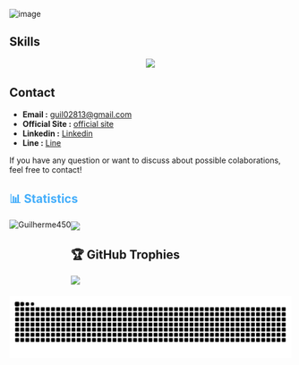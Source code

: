 ![image](https://user-images.githubusercontent.com/74038190/225813708-98b745f2-7d22-48cf-9150-083f1b00d6c9.gif)
<!--
![image](https://user-images.githubusercontent.com/74038190/225813708-98b745f2-7d22-48cf-9150-083f1b00d6c9.gif)
-->
## Skills
<p align="center">
  <a href="https://skillicons.dev">
    <img src="https://skillicons.dev/icons?i=dart,java,py,cs,c,git,dotnet,github,r,julia,go,anaconda,arduino" />
  </a>
</p>

## Contact
- **Email :** [guil02813@gmail.com](mailto:guil02813@gmail.com)
- **Official Site :** [official site](https://guilherme450.github.io/)
- **Linkedin :** [Linkedin](https://www.linkedin.com/in/guilherme-lima-34857a302/)
- **Line :** [Line](https://line.me/ti/p/mARD4qBN5T)

If you have any question or want to discuss about possible colaborations, feel free to contact!

<h2 style="color: #44AEFB">📊 Statistics</h2>
<!-- ![stats_banner](https://user-images.githubusercontent.com/78341798/194534778-d662496c-ae00-4e8d-ae9b-b90912054e7f.gif) -->

<!-- Begin Stats Cards -->
<!-- Resources:  -->
<!-- Github & Languages Stats: https://github.com/anuraghazra/github-readme-stats --> 
<!-- Streak Stats: https://github.com/denvercoder1/github-readme-streak-stats -->
<!-- Change the value after ?username= to your GitHub username. -->

<p><img align="left" height="137em" loading="lazy" src="https://github-readme-stats.vercel.app/api?username=Guilherme450&hide=stars&count_private=true&show_icons=true&theme=codeSTACKr&border_radius=20" alt="Guilherme450" /></p>
<p></p><img align="center" height="137em" loading="lazy" src="https://github-readme-stats.vercel.app/api/top-langs/?username=Guilherme450&layout=compact&show_icons=true&theme=codeSTACKr&border_radius=15"/></p>
<!--<p><img align="center" height="146em" loading="lazy" src="https://streak-stats.demolab.com?user=Guilherme450&count_private=true&theme=codeSTACKr&border_radius=20" alt="Guilherme450" /></p>-->

## 🏆 GitHub Trophies
![](https://github-profile-trophy.vercel.app/?username=Guilherme450&theme=radical&no-frame=false&no-bg=true&margin-w=4)

![Snake animation](https://raw.githubusercontent.com/Guilherme450/Guilherme450/output/github-snake.svg)
